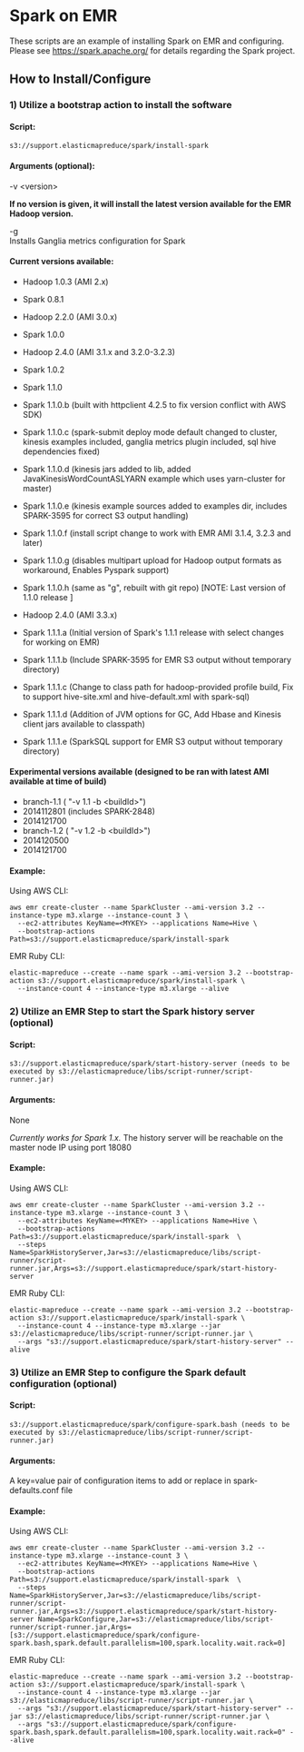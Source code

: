 Spark on EMR
=====================

These scripts are an example of installing Spark on EMR and configuring.   Please see https://spark.apache.org/ for details regarding the Spark project.


## How to Install/Configure

### 1) Utilize a bootstrap action to install the software

#### Script:   
`s3://support.elasticmapreduce/spark/install-spark`


#### Arguments (optional):   
-v \<version\>

   **If no version is given, it will install the latest version available for the EMR Hadoop version.**

-g   
   Installs Ganglia metrics configuration for Spark


#### Current versions available:
* Hadoop 1.0.3 (AMI 2.x)
 * Spark 0.8.1 
 
* Hadoop 2.2.0 (AMI 3.0.x)
 * Spark 1.0.0 
 
* Hadoop 2.4.0 (AMI 3.1.x and 3.2.0-3.2.3)
 * Spark 1.0.2
 * Spark 1.1.0
 * Spark 1.1.0.b (built with httpclient 4.2.5 to fix version conflict with AWS SDK)
 * Spark 1.1.0.c (spark-submit deploy mode default changed to cluster, kinesis examples included, ganglia metrics plugin included, sql hive dependencies fixed) 
 * Spark 1.1.0.d (kinesis jars added to lib, added JavaKinesisWordCountASLYARN example which uses yarn-cluster for master) 
 * Spark 1.1.0.e (kinesis example sources added to examples dir, includes SPARK-3595 for correct S3 output handling)
 * Spark 1.1.0.f (install script change to work with EMR AMI 3.1.4, 3.2.3 and later)
 * Spark 1.1.0.g (disables multipart upload for Hadoop output formats as workaround, Enables Pyspark support)
 * Spark 1.1.0.h (same as "g", rebuilt with git repo)  [NOTE: Last version of 1.1.0 release ]


* Hadoop 2.4.0 (AMI 3.3.x)
 * Spark 1.1.1.a (Initial version of Spark's 1.1.1 release with select changes for working on EMR)
 * Spark 1.1.1.b (Include SPARK-3595 for EMR S3 output without temporary directory)
 * Spark 1.1.1.c (Change to class path for hadoop-provided profile build, Fix to support hive-site.xml and hive-default.xml with spark-sql)
 * Spark 1.1.1.d (Addition of JVM options for GC, Add Hbase and Kinesis client jars available to classpath)
 * Spark 1.1.1.e (SparkSQL support for EMR S3 output without temporary directory)


#### Experimental versions available (designed to be ran with latest AMI available at time of build)
* branch-1.1 ( "-v 1.1 -b \<buildId\>")
 * 2014112801 (includes SPARK-2848)
 * 2014121700
* branch-1.2 ( "-v 1.2 -b \<buildId\>")
 * 2014120500
 * 2014121700


#### Example:
Using AWS CLI:
```
aws emr create-cluster --name SparkCluster --ami-version 3.2 --instance-type m3.xlarge --instance-count 3 \
  --ec2-attributes KeyName=<MYKEY> --applications Name=Hive \
  --bootstrap-actions Path=s3://support.elasticmapreduce/spark/install-spark
```
EMR Ruby CLI:
```
elastic-mapreduce --create --name spark --ami-version 3.2 --bootstrap-action s3://support.elasticmapreduce/spark/install-spark \
  --instance-count 4 --instance-type m3.xlarge --alive 
```


### 2) Utilize an EMR Step to start the Spark history server (optional)

#### Script:
`s3://support.elasticmapreduce/spark/start-history-server (needs to be executed by s3://elasticmapreduce/libs/script-runner/script-runner.jar)`

#### Arguments:
None


_Currently works for Spark 1.x._  The history server will be reachable on the master node IP using port 18080

#### Example:
Using AWS CLI:
```
aws emr create-cluster --name SparkCluster --ami-version 3.2 --instance-type m3.xlarge --instance-count 3 \
  --ec2-attributes KeyName=<MYKEY> --applications Name=Hive \
  --bootstrap-actions Path=s3://support.elasticmapreduce/spark/install-spark  \
  --steps Name=SparkHistoryServer,Jar=s3://elasticmapreduce/libs/script-runner/script-runner.jar,Args=s3://support.elasticmapreduce/spark/start-history-server 
```
EMR Ruby CLI:
```
elastic-mapreduce --create --name spark --ami-version 3.2 --bootstrap-action s3://support.elasticmapreduce/spark/install-spark \
  --instance-count 4 --instance-type m3.xlarge --jar s3://elasticmapreduce/libs/script-runner/script-runner.jar \
  --args "s3://support.elasticmapreduce/spark/start-history-server" --alive
```


### 3) Utilize an EMR Step to configure the Spark default configuration (optional)

#### Script:
`s3://support.elasticmapreduce/spark/configure-spark.bash (needs to be executed by s3://elasticmapreduce/libs/script-runner/script-runner.jar)`

#### Arguments:
A key=value pair of configuration items to add or replace in spark-defaults.conf file


#### Example:
Using AWS CLI:
```
aws emr create-cluster --name SparkCluster --ami-version 3.2 --instance-type m3.xlarge --instance-count 3 \
  --ec2-attributes KeyName=<MYKEY> --applications Name=Hive \
  --bootstrap-actions Path=s3://support.elasticmapreduce/spark/install-spark  \
  --steps Name=SparkHistoryServer,Jar=s3://elasticmapreduce/libs/script-runner/script-runner.jar,Args=s3://support.elasticmapreduce/spark/start-history-server Name=SparkConfigure,Jar=s3://elasticmapreduce/libs/script-runner/script-runner.jar,Args=[s3://support.elasticmapreduce/spark/configure-spark.bash,spark.default.parallelism=100,spark.locality.wait.rack=0]
```
EMR Ruby CLI:
```
elastic-mapreduce --create --name spark --ami-version 3.2 --bootstrap-action s3://support.elasticmapreduce/spark/install-spark \
  --instance-count 4 --instance-type m3.xlarge --jar s3://elasticmapreduce/libs/script-runner/script-runner.jar \
  --args "s3://support.elasticmapreduce/spark/start-history-server" --jar s3://elasticmapreduce/libs/script-runner/script-runner.jar \
  --args "s3://support.elasticmapreduce/spark/configure-spark.bash,spark.default.parallelism=100,spark.locality.wait.rack=0" --alive 
```

